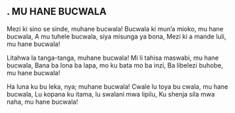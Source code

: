 ## .  MU HANE BUCWALA

Mezi ki sino se sinde, muhane bucwala!
Bucwala ki mun’a mioko, mu hane bucwala,
A mu tuhele bucwala, siya misunga ya bona,
Mezi ki a mande luli, mu hane bucwala!


Litahwa la tanga-tanga, muhane bucwala!
Mi li tahisa maswabi, mu hane bucwala,
Bana ba lona ba lapa, mo ku bata mo ba inzi,
Ba libelezi buhobe, mu hane bucwala!


Ha luna ku bu leka, nya; muhane bucwala!
Cwale lu toya bu cwala, mu hane bucwala,
Lu kopana ku itama, lu swalani mwa lipilu,
Ku shenja sila mwa naha, mu hane bucwala!


